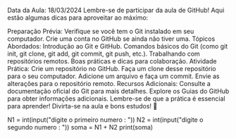 Data da Aula: 18/03/2024
Lembre-se de participar da aula de GitHub! Aqui estão algumas dicas para aproveitar ao máximo:

Preparação Prévia:
Verifique se você tem o Git instalado em seu computador.
Crie uma conta no GitHub se ainda não tiver uma.
Tópicos Abordados:
Introdução ao Git e GitHub.
Comandos básicos do Git (como git init, git clone, git add, git commit, git push, etc.).
Trabalhando com repositórios remotos.
Boas práticas e dicas para colaboração.
Atividade Prática:
Crie um repositório no GitHub.
Faça um clone desse repositório para o seu computador.
Adicione um arquivo e faça um commit.
Envie as alterações para o repositório remoto.
Recursos Adicionais:
Consulte a documentação oficial do Git para mais detalhes.
Explore os Guias do GitHub para obter informações adicionais.
Lembre-se de que a prática é essencial para aprender! Divirta-se na aula e bons estudos! 🚀

N1 = int(input("digite o primeiro numero : "))
N2 = int(input("digite o segundo numero  : "))
soma = N1 + N2
print(soma)
